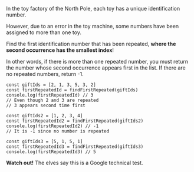 In the toy factory of the North Pole, each toy has a unique identification number.

However, due to an error in the toy machine, some numbers have been assigned to more than one toy.

Find the first identification number that has been repeated, **where the second occurrence has the smallest index**!

In other words, if there is more than one repeated number, you must return the number whose second occurrence appears first in the list. If there are no repeated numbers, return -1.

    const giftIds = [2, 1, 3, 5, 3, 2]
    const firstRepeatedId = findFirstRepeated(giftIds)
    console.log(firstRepeatedId) // 3
    // Even though 2 and 3 are repeated
    // 3 appears second time first
    
    const giftIds2 = [1, 2, 3, 4]
    const firstRepeatedId2 = findFirstRepeated(giftIds2)
    console.log(firstRepeatedId2) // -1
    // It is -1 since no number is repeated
    
    const giftIds3 = [5, 1, 5, 1]
    const firstRepeatedId3 = findFirstRepeated(giftIds3)
    console.log(firstRepeatedId3) // 5
    

**Watch out!** The elves say this is a Google technical test.